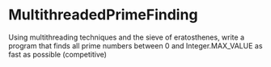 # MultithreadedPrimeFinding
Using multithreading techniques and the sieve of eratosthenes, write a program that finds all prime numbers between 0 and Integer.MAX_VALUE as fast as possible (competitive)
